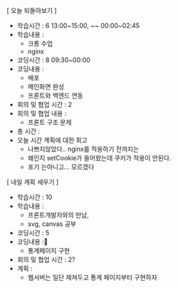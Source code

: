 [ 오늘 되돌아보기 ]

- 학습시간 : 6 13:00~15:00, ~~ 00:00~02:45
- 학습내용 :
  - 크롱 수업
  - nginx
- 코딩시간 : 8 09:30~00:00
- 코딩내용 :
  - 배포
  - 메인화면 완성
  - 프론트와 백엔드 연동
- 회의 및 협업 시간 : 2
- 회의 및 협업 내용 :
  - 프론트 구조 문제
- 총 시간 :
- 오늘 시간 계획에 대한 회고
  - 나쁘지않았다.. nginx를 적용하기 전까지는
  - 왜인지 setCookie가 들어왔는데 쿠키가 적용이 안된다.
  - 포기 는아니고... 모르겠다

[ 내일 계획 세우기 ]

- 학습시간 : 10
- 학습내용 :
  - 프론트개발자와의 만남,
  - svg, canvas 공부
- 코딩시간 : 5
- 코딩내용 :
  - 통계페이지 구현
- 회의 및 협업 시간 : 2?
- 계획 :
  - 웹서버는 일단 제쳐두고 통계 페이지부터 구현하자
